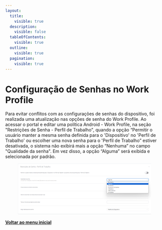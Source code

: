 ```yaml
---
layout:
  title:
    visible: true
  description:
    visible: false
  tableOfContents:
    visible: true
  outline:
    visible: true
  pagination:
    visible: true
---
```


# Configuração de Senhas no Work Profile

Para evitar conflitos com as configurações de senhas do dispositivo, foi realizada uma atualização nas opções de senha do Work Profile. Ao acessar o portal e editar uma política Android - Work Profile, na seção "Restrições de Senha - Perfil de Trabalho", quando a opção “Permitir o usuário manter a mesma senha definida para o 'Dispositivo' no 'Perfil de Trabalho' ou escolher uma nova senha para o 'Perfil de Trabalho” estiver desativada, o sistema não exibirá mais a opção “Nenhuma” no campo "Qualidade da senha". Em vez disso, a opção “Alguma” será exibida e selecionada por padrão.

<figure><img src="../../.gitbook/assets/image (216).png" alt=""><figcaption></figcaption></figure>

[**Voltar ao menu inicial**](./)
